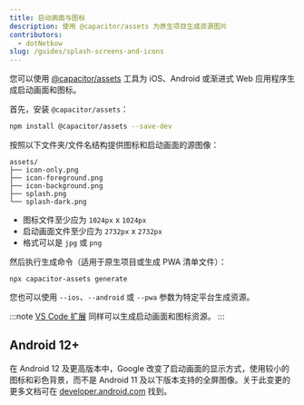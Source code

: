 ```yaml
---
title: 启动画面与图标
description: 使用 @capacitor/assets 为原生项目生成资源图片
contributors:
  - dotNetkow
slug: /guides/splash-screens-and-icons
---
```


您可以使用 [@capacitor/assets](https://github.com/ionic-team/capacitor-assets) 工具为 iOS、Android 或渐进式 Web 应用程序生成启动画面和图标。

首先，安装 `@capacitor/assets`：

```bash
npm install @capacitor/assets --save-dev
```

按照以下文件夹/文件名结构提供图标和启动画面的源图像：
```
assets/
├── icon-only.png
├── icon-foreground.png
├── icon-background.png
├── splash.png
└── splash-dark.png
```
- 图标文件至少应为 `1024px` x `1024px`
- 启动画面文件至少应为 `2732px` x `2732px`
- 格式可以是 `jpg` 或 `png`

然后执行生成命令（适用于原生项目或生成 PWA 清单文件）：
```shell
npx capacitor-assets generate
```

您也可以使用 `--ios`、`--android` 或 `--pwa` 参数为特定平台生成资源。

:::note
[VS Code 扩展](../vs-code-ext/0-getting-started.mdx) 同样可以生成启动画面和图标资源。
:::

## Android 12+
在 Android 12 及更高版本中，Google 改变了启动画面的显示方式，使用较小的图标和彩色背景，而不是 Android 11 及以下版本支持的全屏图像。关于此变更的更多文档可在 [developer.android.com](https://developer.android.com/develop/ui/views/launch/splash-screen) 找到。